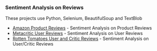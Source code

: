 ### Sentiment Analysis on Reviews

These projects use Python, Selenium, BeautifulSoup and TextBlob

- [Amazon Product Reviews](https://github.com/CalebHQ/reviews-sentiment-analysis/tree/main/amazon) - Sentiment Analysis on Product Reviews
- [Metacritic User Reviews](https://github.com/CalebHQ/reviews-sentiment-analysis/tree/main/metacritic) - Sentiment Analysis on User Reviews
- [Rotten Tomatoes User and Critic Reviews](https://github.com/CalebHQ/reviews-sentiment-analysis/tree/main/rotten-tomatoes) - Sentiment Analysis on User/Critic Reviews

